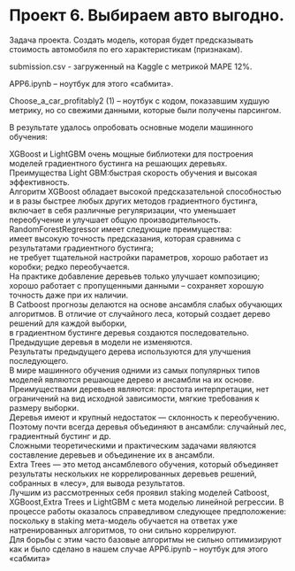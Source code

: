 # Проект 6. Выбираем авто выгодно. 
Задача проекта. 
Создать модель, которая будет предсказывать стоимость автомобиля по его характеристикам (признакам).

submission.csv - загруженный на Kaggle с метрикой MAPE 12%. 

APP6.ipynb – ноутбук для этого «сабмита». 

Choose_a_car_profitably2 (1) – ноутбук с кодом, показавшим худшую метрику, но со свежими данными, которые были получены парсингом. 

В результате удалось опробовать основные модели машинного обучения:  

  XGBoost и LightGBM очень мощные библиотеки для построения моделей градиентного бустинга на решающих деревьях.  
  Преимущества Light GBM:быстрая скорость обучения и высокая эффективность.  
  Алгоритм XGBoost обладает высокой предсказательной способностью и в разы быстрее любых других методов градиентного бустинга, включает 
в себя различные регуляризации, что уменьшает переобучение и улучшает общую производительность.  
  RandomForestRegressor имеет следующие преимущества:  
имеет высокую точность предсказания, которая сравнима с результатами градиентного бустинга;  
не требует тщательной настройки параметров, хорошо работает из коробки; редко переобучается.  
На практике добавление деревьев только улучшает композицию; хорошо работает с пропущенными данными – сохраняет хорошую точность даже при их наличии.  
  В Catboost прогнозы делаются на основе ансамбля слабых обучающих алгоритмов. В отличие от случайного леса, который создает дерево решений для каждой выборки,  
в градиентном бустинге деревья создаются последовательно. Предыдущие деревья в модели не изменяются.  
  Результаты предыдущего дерева используются для улучшения последующего.  
  В мире машинного обучения одними из самых популярных типов моделей являются решающее дерево и ансамбли на их основе.  
Преимуществами деревьев являются: простота интерпретации, нет ограничений на вид исходной зависимости, мягкие требования к размеру выборки.  
Деревья имеют и крупный недостаток — склонность к переобучению. Поэтому почти всегда деревья объединяют в ансамбли: случайный лес, градиентный бустинг и др.  
Сложными теоретическими и практическим задачами являются составление деревьев и объединение их в ансамбли.  
  Extra Trees — это метод ансамблевого обучения, который объединяет результаты нескольких не коррелированных деревьев решений, собранных в «лесу», для вывода результатов.  
Лучшим из рассмотренных себя проявил staking моделей Catboost, XGBoost,Extra Trees и LightGBM с мета моделью линейной регрессии. В процессе работы оказалось справедливом следующее предположение:  
поскольку в staking мета-модель обучается на ответах уже натренированных алгоритмов, то они сильно коррелируют.  
Для борьбы с этим часто базовые алгоритмы не сильно оптимизируют как и было сделано в нашем случае
APP6.ipynb – ноутбук для этого «сабмита»
